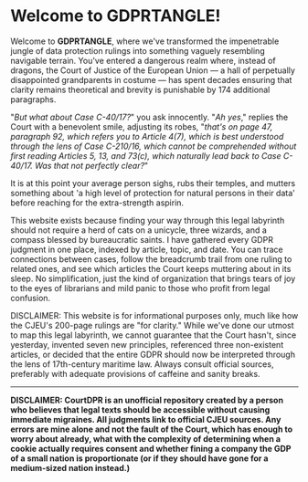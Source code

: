  

# Welcome to GDPRTANGLE!

Welcome to **GDPRTANGLE**, where we've transformed the impenetrable jungle of data protection rulings into something vaguely resembling navigable terrain. You've entered a dangerous realm where, instead of dragons, the Court of Justice of the European Union — a hall of perpetually disappointed grandparents in costume — has spent decades ensuring that clarity remains theoretical and brevity is punishable by 174 additional paragraphs.

"*But what about Case C-40/17?*" you ask innocently. "*Ah yes*," replies the Court with a benevolent smile, adjusting its robes, "*that's on page 47, paragraph 92, which refers you to Article 4(7), which is best understood through the lens of Case C-210/16, which cannot be comprehended without first reading Articles 5, 13, and 73(c), which naturally lead back to Case C-40/17. Was that not perfectly clear?*"

It is at this point your average person sighs, rubs their temples, and mutters something about 'a high level of protection for natural persons in their data' before reaching for the extra-strength aspirin.

 This website exists because finding your way through this legal labyrinth should not require a herd of cats on a unicycle, three wizards, and a compass blessed by bureaucratic saints. I have gathered every GDPR judgment in one place, indexed by article, topic, and date. You can trace connections between cases, follow the breadcrumb trail from one ruling to related ones, and see which articles the Court keeps muttering about in its sleep. No simplification, just the kind of organization that brings tears of joy to the eyes of librarians and mild panic to those who profit from legal confusion. 

DISCLAIMER: This website is for informational purposes only, much like how the CJEU's 200-page rulings are "for clarity." While we've done our utmost to map this legal labyrinth, we cannot guarantee that the Court hasn't, since yesterday, invented seven new principles, referenced three non-existent articles, or decided that the entire GDPR should now be interpreted through the lens of 17th-century maritime law. Always consult official sources, preferably with adequate provisions of caffeine and sanity breaks.
  



---

 **DISCLAIMER: CourtDPR is an unofficial repository created by a person who believes that legal texts should be accessible without causing immediate migraines. All judgments link to official CJEU sources. Any errors are mine alone and not the fault of the Court, which has enough to worry about already, what with the complexity of determining when a cookie actually requires consent and whether fining a company the GDP of a small nation is proportionate (or if they should have gone for a medium-sized nation instead.)**